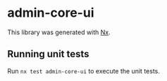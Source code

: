 # admin-core-ui

This library was generated with [Nx](https://nx.dev).

## Running unit tests

Run `nx test admin-core-ui` to execute the unit tests.
